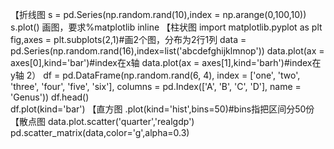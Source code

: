 【折线图
s = pd.Series(np.random.rand(10),index = np.arange(0,100,10))
s.plot()
画图，要求%matplotlib inline
【柱状图
import matplotlib.pyplot as plt
fig,axes = plt.subplots(2,1)#画2个图，分布为2行1列
data = pd.Series(np.random.rand(16),index=list('abcdefghijklmnop'))
data.plot(ax = axes[0],kind='bar')#index在x轴
data.plot(ax = axes[1],kind='barh')#index在y轴
2）
df = pd.DataFrame(np.random.rand(6, 4), 
               index = ['one', 'two', 'three', 'four', 'five', 'six'], 
               columns = pd.Index(['A', 'B', 'C', 'D'], name = 'Genus'))
df.head()  
df.plot(kind='bar')
【直方图
<series object>.plot(kind='hist',bins=50)#bins指把区间分50份
【散点图
data.plot.scatter('quarter','realgdp')
pd.scatter_matrix(data,color='g',alpha=0.3)
